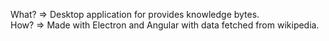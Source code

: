 
What? => Desktop application for provides knowledge bytes.  
How? => Made with Electron and Angular with data fetched from wikipedia.

